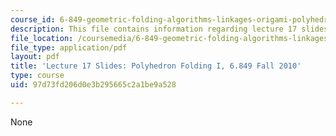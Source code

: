 ```yaml
---
course_id: 6-849-geometric-folding-algorithms-linkages-origami-polyhedra-fall-2012
description: This file contains information regarding lecture 17 slides.
file_location: /coursemedia/6-849-geometric-folding-algorithms-linkages-origami-polyhedra-fall-2012/97d73fd206d0e3b295665c2a1be9a528_MIT6_849F12_slidesL17.pdf
file_type: application/pdf
layout: pdf
title: 'Lecture 17 Slides: Polyhedron Folding I, 6.849 Fall 2010'
type: course
uid: 97d73fd206d0e3b295665c2a1be9a528

---
```

None